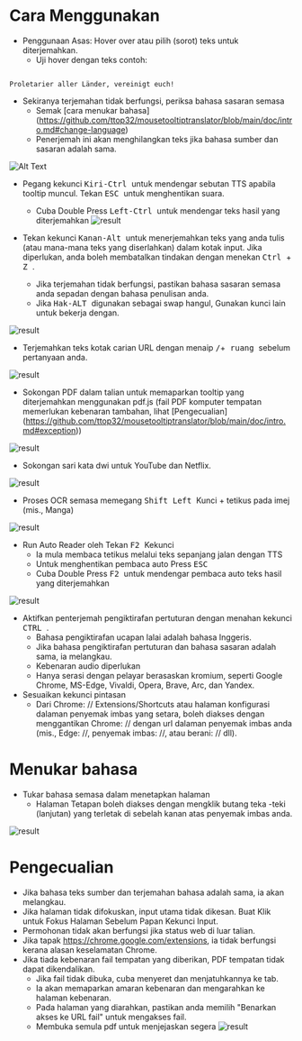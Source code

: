 # Cara Menggunakan


- Penggunaan Asas: Hover over atau pilih (sorot) teks untuk diterjemahkan.
  - Uji hover dengan teks contoh:
```console

Proletarier aller Länder, vereinigt euch!

```

  - Sekiranya terjemahan tidak berfungsi, periksa bahasa sasaran semasa
    - Semak [cara menukar bahasa] (https://github.com/ttop32/mousetooltiptranslator/blob/main/doc/intro.md#change-language)
    - Penerjemah ini akan menghilangkan teks jika bahasa sumber dan sasaran adalah sama.


![Alt Text](/doc/reagre.gif)



- Pegang kekunci <kbd> Kiri-Ctrl </kbd> untuk mendengar sebutan TTS apabila tooltip muncul. Tekan <kbd> ESC </kbd> untuk menghentikan suara.
  - Cuba Double Press <kbd> Left-Ctrl </kbd> untuk mendengar teks hasil yang diterjemahkan
![result](/doc/20.gif)



- Tekan kekunci <kbd> Kanan-Alt </kbd> untuk menerjemahkan teks yang anda tulis (atau mana-mana teks yang diserlahkan) dalam kotak input. Jika diperlukan, anda boleh membatalkan tindakan dengan menekan <kbd> Ctrl </kbd> + <kbd> Z </kbd>.
  - Jika terjemahan tidak berfungsi, pastikan bahasa sasaran semasa anda sepadan dengan bahasa penulisan anda.
  - Jika <kbd> Hak-ALT </kbd> digunakan sebagai swap hangul,
Gunakan kunci lain untuk bekerja dengan.


![result](/doc/11.gif)



- Terjemahkan teks kotak carian URL dengan menaip <kbd>/</kbd>+<kbd> ruang </kbd> sebelum pertanyaan anda.


![result](/doc/21.gif)



- Sokongan PDF dalam talian untuk memaparkan tooltip yang diterjemahkan menggunakan pdf.js (fail PDF komputer tempatan memerlukan kebenaran tambahan, lihat [Pengecualian] (https://github.com/ttop32/mousetooltiptranslator/blob/main/doc/intro.md#exception))


![result](/doc/12.gif)



- Sokongan sari kata dwi untuk YouTube dan Netflix.


![result](/doc/16.gif)



- Proses OCR semasa memegang <kbd> Shift Left </kbd> Kunci + tetikus pada imej (mis., Manga)


![result](/doc/15.gif)



- Run Auto Reader oleh Tekan <kbd> F2 </kbd> Kekunci
  - Ia mula membaca tetikus melalui teks sepanjang jalan dengan TTS
  - Untuk menghentikan pembaca auto Press <kbd> ESC </kbd>
  - Cuba Double Press <kbd> F2 </kbd> untuk mendengar pembaca auto teks hasil yang diterjemahkan


![result](/doc/30.gif)



- Aktifkan penterjemah pengiktirafan pertuturan dengan menahan kekunci <kbd> CTRL </kbd>.
  - Bahasa pengiktirafan ucapan lalai adalah bahasa Inggeris.
  - Jika bahasa pengiktirafan pertuturan dan bahasa sasaran adalah sama, ia melangkau.
  - Kebenaran audio diperlukan
  - Hanya serasi dengan pelayar berasaskan kromium, seperti Google Chrome, MS-Edge, Vivaldi, Opera, Brave, Arc, dan Yandex.
- Sesuaikan kekunci pintasan
  - Dari Chrome: // Extensions/Shortcuts atau halaman konfigurasi dalaman penyemak imbas yang setara, boleh diakses dengan menggantikan Chrome: // dengan url dalaman penyemak imbas anda (mis., Edge: //, penyemak imbas: //, atau berani: // dll).
# Menukar bahasa
- Tukar bahasa semasa dalam menetapkan halaman
  - Halaman Tetapan boleh diakses dengan mengklik butang teka -teki (lanjutan) yang terletak di sebelah kanan atas penyemak imbas anda.


![result](/doc/14.gif)





# Pengecualian


- Jika bahasa teks sumber dan terjemahan bahasa adalah sama, ia akan melangkau.
- Jika halaman tidak difokuskan, input utama tidak dikesan.
Buat Klik untuk Fokus Halaman Sebelum Papan Kekunci Input.
- Permohonan tidak akan berfungsi jika status web di luar talian.
- Jika tapak <https://chrome.google.com/extensions>, ia tidak berfungsi kerana alasan keselamatan Chrome.
- Jika tiada kebenaran fail tempatan yang diberikan, PDF tempatan tidak dapat dikendalikan.
  - Jika fail tidak dibuka, cuba menyeret dan menjatuhkannya ke tab.
  - Ia akan memaparkan amaran kebenaran dan mengarahkan ke halaman kebenaran.
  - Pada halaman yang diarahkan, pastikan anda memilih "Benarkan akses ke URL fail" untuk mengakses fail.
  - Membuka semula pdf untuk menjejaskan segera
![result](/doc/10.gif)
